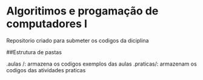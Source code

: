 # Algoritimos e progamação de computadores I

Repositorio criado para submeter os codigos da diciplina

##Estrutura de pastas 

.aulas /: armazena os codigos exemplos das aulas 
.praticas/: armazenam os codigos das atividades praticas
